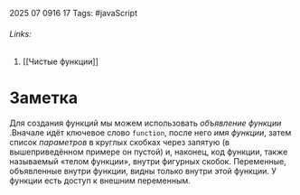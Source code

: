 2025 07 0916 17
Tags: #javaScript 
###### Links: 
1) [[Чистые функции]]
# Заметка
Для создания функций мы можем использовать _объявление функции_ .Вначале идёт ключевое слово `function`, после него _имя функции_, затем список _параметров_ в круглых скобках через запятую (в вышеприведённом примере он пустой) и, наконец, код функции, также называемый «телом функции», внутри фигурных скобок.
Переменные, объявленные внутри функции, видны только внутри этой функции. У функции есть доступ к внешним переменным. 
